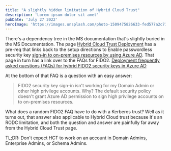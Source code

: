 ```yaml
---
title: "A slightly hidden limitation of Hybrid Cloud Trust"
description: 'Lorem ipsum dolor sit amet'
pubDate: 'July 27 2022'
heroImage: 'https://images.unsplash.com/photo-1509475826633-fed577a2c71b?crop=entropy&cs=tinysrgb&fit=max&fm=jpg&ixid=MnwxMTc3M3wwfDF8c2VhcmNofDJ8fGRvY3VtZW50YXRpb258ZW58MHx8fHwxNjU4OTQ2Nzk0&ixlib=rb-1.2.1&q=80&w=2000'
---
```

There's a dependency tree in the MS documentation that's slightly buried in the
MS Documentation. The page [Hybrid Cloud Trust Deployment](https://docs.microsoft.com/en-us/windows/security/identity-protection/hello-for-business/hello-hybrid-cloud-trust)
has a pre-req that links back to the setup directions to Enable passwordless
security key [sign-in to on-premises resources by using Azure AD](https://docs.microsoft.com/en-us/azure/active-directory/authentication/howto-authentication-passwordless-security-key-on-premises#install-the-azure-ad-kerberos-powershell-module). That page in turn has a link over to the FAQs for FIDO2. [Deployment frequently
asked questions (FAQs) for hybrid FIDO2 security keys in Azure AD](https://docs.microsoft.com/en-us/azure/active-directory/authentication/howto-authentication-passwordless-faqs#fido2-security-key-sign-in-isnt-working-for-my-domain-admin-or-other-high-privilege-accounts-why)

At the bottom of that FAQ is a question with an easy answer: 

> FIDO2 security key sign-in isn't working for my Domain Admin or other high
privilege accounts. Why?
The default security policy doesn't grant Azure AD permission to sign high
privilege accounts on to on-premises resources.


What does a random FIDO2 FAQ have to do with a Kerberos trust? Well as it turns
out, that answer also applicable to Hybrid Cloud trust because it's an RODC
limitation, and both the question and answer are painfully far away from the
Hybrid Cloud Trust page.

TL;DR:
Don't expect HCT to work on an account in Domain Admins, Enterprise Admins, or
Schema Admins.